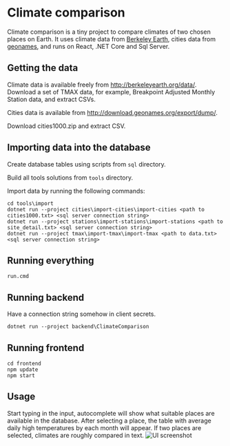 # Climate comparison

Climate comparison is a tiny project to compare climates of two chosen places on Earth. It uses climate data from [Berkeley Earth](http://berkeleyearth.org), cities data from [geonames](http://download.geonames.org/export/dump/), and runs on React, .NET Core and Sql Server.

## Getting the data
Climate data is available freely from http://berkeleyearth.org/data/. Download a set of TMAX data, for example, Breakpoint Adjusted Monthly Station data, and extract CSVs.

Cities data is available from http://download.geonames.org/export/dump/. 

Download  cities1000.zip and extract CSV.

## Importing data into the database
Create database tables using scripts from `sql` directory.

Build all tools solutions from `tools` directory.

Import data by running the following commands:

```
cd tools\import
dotnet run --project cities\import-cities\import-cities <path to cities1000.txt> <sql server connection string>
dotnet run --project stations\import-stations\import-stations <path to site_detail.txt> <sql server connection string>
dotnet run --project tmax\import-tmax\import-tmax <path to data.txt> <sql server connection string>
```
## Running everything
```
run.cmd
```

## Running backend
Have a connection string somehow in client secrets.
```
dotnet run --project backend\ClimateComparison
```

## Running frontend
```
cd frontend
npm update
npm start
```

## Usage
Start typing in the input, autocomplete will show what suitable places are available in the database. After selecting a place, the table with average daily high temperatures by each month will appear. If two places are selected, climates are roughly compared in text.
![UI screenshot](https://ogvolkov.github.io/images/climate-comparison.png)
